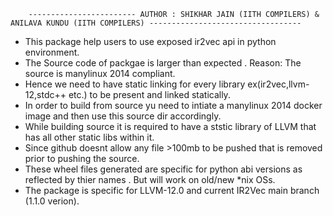         ------------------------ AUTHOR : SHIKHAR JAIN (IITH COMPILERS) & ANILAVA KUNDU (IITH COMPILERS) ----------------------------------

- This package help users to use exposed ir2vec api in python environment.
- The Source code of packgae is larger than expected . Reason: The source is manylinux 2014 compliant.
- Hence we need to have static linking for every library ex(ir2vec,llvm-12,stdc++ etc.) to be present and linked statically.
- In order to build from source yu need to intiate a manylinux 2014 docker image and then use this source dir accordingly.
- While building source it is required to have a ststic library of LLVM that has all other static libs within it.
- Since github doesnt allow any file >100mb to be pushed that is removed prior to pushing the source.
- These wheel files generated are specific for python abi versions as reflected by thier names . But will work on old/new *nix OSs.
- The package is specific for LLVM-12.0 and current IR2Vec main branch (1.1.0 verion).


